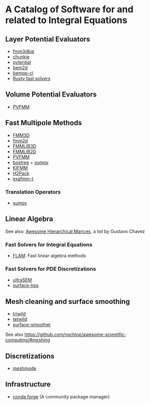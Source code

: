 # A Catalog of Software for and related to Integral Equations

## Layer Potential Evaluators

- [fmm3dbie](https://github.com/fastalgorithms/fmm3dbie)
- [chunkie](https://github.com/fastalgorithms/chunkie)
- [pytential](https://github.com/inducer/pytential/)
- [bem2d](https://github.com/tbetcke/bem2d)
- [bempp-cl](https://bempp.com/)
- [Rusty fast solvers](https://github.com/rusty-fast-solvers)

## Volume Potential Evaluators

- [PVFMM](https://github.com/dmalhotra/pvfmm)

## Fast Multipole Methods

- [FMM3D](https://github.com/flatironinstitute/FMM3D)
- [fmm2d](https://github.com/flatironinstitute/fmm2d)
- [FMMLIB3D](https://github.com/zgimbutas/fmmlib3d)
- [FMMLIB2D](https://github.com/zgimbutas/fmmlib2d)
- [PVFMM](https://github.com/dmalhotra/pvfmm)
- [boxtree](https://github.com/inducer/boxtree/) + [sumpy](https://github.com/inducer/sumpy)
- [KIFMM](http://www.harperlangston.com/kifmm3d/documentation/index.html)
- [H2Pack](https://github.com/scalable-matrix/H2Pack)
- [exafmm-t](https://github.com/exafmm/exafmm-t)

### Translation Operators
- [sumpy](https://github.com/inducer/sumpy)

## Linear Algebra

See also: [Awesome Hierarchical Marices](https://github.com/gchavez2/awesome_hierarchical_matrices), a list by Gustavo Chavez

### Fast Solvers for Integral Equations
- [FLAM](https://github.com/klho/FLAM): Fast linear algebra methods

### Fast Solvers for PDE Discretizations
- [ultraSEM](https://github.com/danfortunato/ultraSEM)
- [surface-hps](https://github.com/danfortunato/surface-hps)

## Mesh cleaning and surface smoothing
- [triwild](https://github.com/wildmeshing/TriWild)
- [tetwild](https://github.com/Yixin-Hu/TetWild)
- [surface-smoother](https://github.com/fastalgorithms/smooth-surface/)

See also https://github.com/nschloe/awesome-scientific-computing/#meshing

## Discretizations

- [meshmode](https://github.com/inducer/meshmode)

## Infrastructure

- [conda forge](https://conda-forge.org/) (A community package manager)
